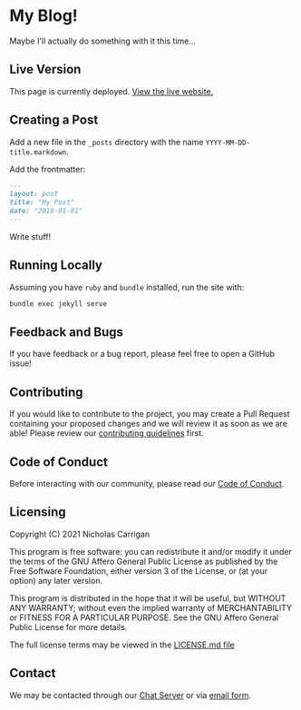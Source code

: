 # My Blog!

Maybe I'll actually do something with it this time...

## Live Version

This page is currently deployed. [View the live website.](https://www.nhcarrigan.com/blog)

## Creating a Post

Add a new file in the `_posts` directory with the name `YYYY-MM-DD-title.markdown`.

Add the frontmatter:

```md
---
layout: post
title: "My Post"
date: "2018-01-01"
---
```

Write stuff!

## Running Locally

Assuming you have `ruby` and `bundle` installed, run the site with:

```bash
bundle exec jekyll serve
```

## Feedback and Bugs

If you have feedback or a bug report, please feel free to open a GitHub issue!

## Contributing

If you would like to contribute to the project, you may create a Pull Request containing your proposed changes and we will review it as soon as we are able! Please review our [contributing guidelines](CONTRIBUTING.md) first.

## Code of Conduct

Before interacting with our community, please read our [Code of Conduct](CODE_OF_CONDUCT.md).

## Licensing

Copyright (C) 2021 Nicholas Carrigan

This program is free software: you can redistribute it and/or modify it under the terms of the GNU Affero General Public License as published by the Free Software Foundation, either version 3 of the License, or (at your option) any later version.

This program is distributed in the hope that it will be useful, but WITHOUT ANY WARRANTY; without even the implied warranty of MERCHANTABILITY or FITNESS FOR A PARTICULAR PURPOSE. See the GNU Affero General Public License for more details.

The full license terms may be viewed in the [LICENSE.md file](./LICENSE.md)

## Contact

We may be contacted through our [Chat Server](http://chat.nhcarrigan.com) or via [email form](https://contact.nhcarrigan.com).
